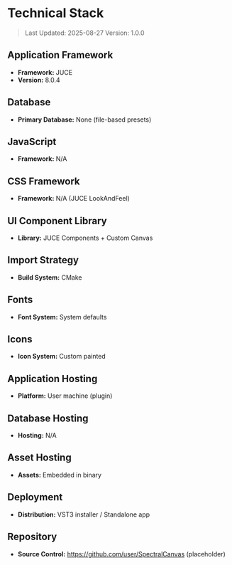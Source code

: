 # Technical Stack

> Last Updated: 2025-08-27
> Version: 1.0.0

## Application Framework

- **Framework:** JUCE
- **Version:** 8.0.4

## Database

- **Primary Database:** None (file-based presets)

## JavaScript

- **Framework:** N/A

## CSS Framework

- **Framework:** N/A (JUCE LookAndFeel)

## UI Component Library

- **Library:** JUCE Components + Custom Canvas

## Import Strategy

- **Build System:** CMake

## Fonts

- **Font System:** System defaults

## Icons

- **Icon System:** Custom painted

## Application Hosting

- **Platform:** User machine (plugin)

## Database Hosting

- **Hosting:** N/A

## Asset Hosting

- **Assets:** Embedded in binary

## Deployment

- **Distribution:** VST3 installer / Standalone app

## Repository

- **Source Control:** https://github.com/user/SpectralCanvas (placeholder)